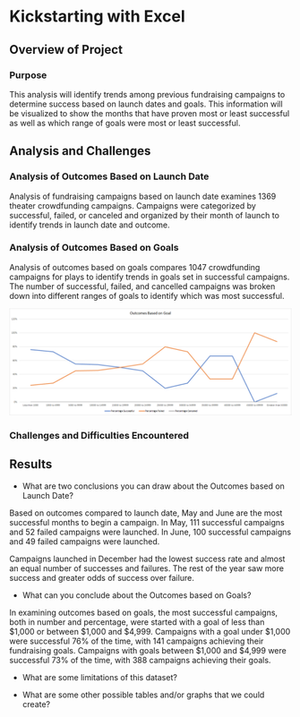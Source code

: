 # Kickstarting with Excel


## Overview of Project

### Purpose

This analysis will identify trends among previous fundraising campaigns to determine success based on launch dates and goals. This information will be visualized to show the months that have proven most or least successful as well as which range of goals were most or least successful.



## Analysis and Challenges

### Analysis of Outcomes Based on Launch Date

Analysis of fundraising campaigns based on launch date examines 1369 theater crowdfunding campaigns. Campaigns were categorized by successful, failed, or canceled and organized by their month of launch to identify trends in launch date and outcome. 

### Analysis of Outcomes Based on Goals

Analysis of outcomes based on goals compares 1047 crowdfunding campaigns for plays to identify trends in goals set in successful campaigns. The number of successful, failed, and cancelled campaigns was broken down into different ranges of goals to identify which was most successful. 

![Outcomes Based on Goals](/resources/Outcomes_vs_Goals.png)

### Challenges and Difficulties Encountered



## Results

- What are two conclusions you can draw about the Outcomes based on Launch Date?

Based on outcomes compared to launch date, May and June are the most successful months to begin a campaign. In May, 111 successful campaigns and 52 failed campaigns were launched. In June, 100 successful campaigns and 49 failed campaigns were launched. 

Campaigns launched in December had the lowest success rate and almost an equal number of successes and failures. The rest of the year saw more success and greater odds of success over failure.


- What can you conclude about the Outcomes based on Goals?

In examining outcomes based on goals, the most successful campaigns, both in number and percentage, were started with a goal of less than $1,000 or between $1,000 and $4,999. Campaigns with a goal under $1,000 were successful 76% of the time, with 141 campaigns achieving their fundraising goals. Campaigns with goals between $1,000 and $4,999 were successful 73% of the time, with 388 campaigns achieving their goals.

- What are some limitations of this dataset?

- What are some other possible tables and/or graphs that we could create?
